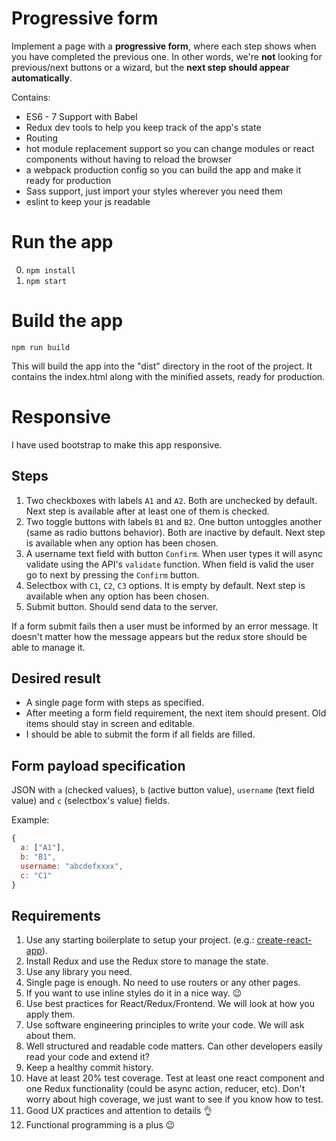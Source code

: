 
# Progressive form
Implement a page with a **progressive form**, where each step shows when you have completed the previous one. In other words, we're **not** looking for previous/next buttons or a wizard, but the **next step should appear automatically**.

Contains: 

* ES6 - 7 Support with Babel
* Redux dev tools to help you keep track of the app's state
* Routing
* hot module replacement support so you can change modules or react components without having to reload the browser
* a webpack production config so you can build the app and make it ready for production
* Sass support, just import your styles wherever you need them
* eslint to keep your js readable


# Run the app

0. ```npm install```
0. ```npm start```


# Build the app
```npm run build```

This will build the app into the "dist" directory in the root of the project. It contains the index.html along with the minified assets, ready for production.

# Responsive

I have used bootstrap to make this app responsive.

## Steps

1. Two checkboxes with labels `A1` and `A2`. Both are unchecked by default. Next step is available after at least one of them is checked.
1. Two toggle buttons with labels `B1` and `B2`. One button untoggles another (same as radio buttons behavior). Both are inactive by default. Next step is available when any option has been chosen.
1. A username text field with button `Confirm`. When user types it will async validate using the API's `validate` function. When field is valid the user go to next by pressing the `Confirm` button.
1. Selectbox with `C1`, `C2`, `C3` options. It is empty by default. Next step is available when any option has been chosen.
1. Submit button. Should send data to the server.

If a form submit fails then a user must be informed by an error message. It doesn't matter how the message appears but the redux store should be able to manage it.

## Desired result

* A single page form with steps as specified.
* After meeting a form field requirement, the next item should present. Old items should stay in screen and editable.
* I should be able to submit the form if all fields are filled.

## Form payload specification

JSON with `a` (checked values), `b` (active button value), `username` (text field value) and `c` (selectbox's value) fields.

Example:
```javascript
{
  a: ["A1"],
  b: "B1",
  username: "abcdefxxxx",
  c: "C1"
}
```

## Requirements

1. Use any starting boilerplate to setup your project. (e.g.: [create-react-app](https://github.com/facebookincubator/create-react-app#quick-overview)).
1. Install Redux and use the Redux store to manage the state. 
1. Use any library you need.
1. Single page is enough. No need to use routers or any other pages.
1. If you want to use inline styles do it in a nice way. :wink:
1. Use best practices for React/Redux/Frontend. We will look at how you apply them.
1. Use software engineering principles to write your code. We will ask about them.
1. Well structured and readable code matters. Can other developers easily read your code and extend it?
1. Keep a healthy commit history.
1. Have at least 20% test coverage. Test at least one react component and one Redux functionality (could be async action, reducer, etc). Don't worry about high coverage, we just want to see if you know how to test.
1. Good UX practices and attention to details :ok_hand:
1. Functional programming is a plus :wink:

